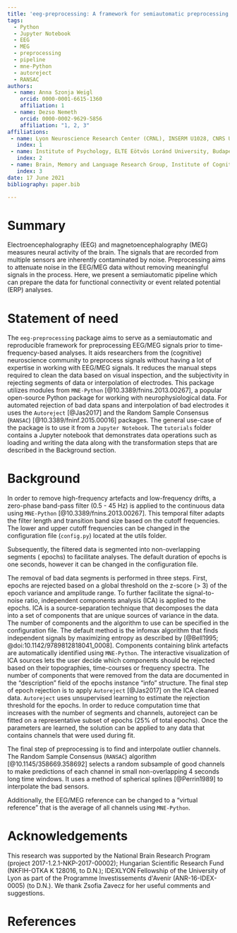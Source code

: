 ```yaml
---
title: 'eeg-preprocessing: A framework for semiautomatic preprocessing of EEG/MEG data'
tags:
  - Python
  - Jupyter Notebook
  - EEG
  - MEG
  - preprocessing
  - pipeline
  - mne-Python
  - autoreject
  - RANSAC
authors:
  - name: Anna Szonja Weigl
    orcid: 0000-0001-6615-1360
    affiliation: 1 
  - name: Dezso Nemeth
    orcid: 0000-0002-9629-5856
    affiliation: "1, 2, 3"
affiliations:
 - name: Lyon Neuroscience Research Center (CRNL), INSERM U1028, CNRS UMR5292, Université de Lyon 1, Université de Lyon, Lyon, France
   index: 1
 - name: Institute of Psychology, ELTE Eötvös Loránd University, Budapest, Hungary
   index: 2
 - name: Brain, Memory and Language Research Group, Institute of Cognitive Neuroscience and Psychology, Research Centre for Natural Sciences, Budapest, Hungary
   index: 3
date: 17 June 2021
bibliography: paper.bib

---
```


# Summary

Electroencephalography (EEG) and magnetoencephalography (MEG) measures neural 
activity of the brain. The signals that are recorded
from multiple sensors are inherently contaminated by noise. Preprocessing aims
to attenuate noise in the EEG/MEG data without removing meaningful signals in the
process. Here, we present a semiautomatic pipeline which can prepare the data 
for functional connectivity or event related potential (ERP) analyses.

# Statement of need

The `eeg-preprocessing` package aims to serve as a semiautomatic and reproducible
framework for preprocessing EEG/MEG signals prior to time-frequency-based analyses.
It aids researchers from the (cognitive) neuroscience community to preprocess
signals without having a lot of expertise in working with EEG/MEG signals.
It reduces the manual steps required to clean the data based on visual
inspection, and the subjectivity in rejecting segments of data or 
interpolation of electrodes. This package
utilizes modules from `MNE-Python` [@10.3389/fnins.2013.00267], a popular open-source
Python package for working with neurophysiological data. For automated
rejection of bad data spans and interpolation of bad electrodes it uses the
`Autoreject` [@Jas2017] and the Random Sample Consensus (`RANSAC`)
[@10.3389/fninf.2015.00016] packages. The general use-case of the package is 
to use it from a `Jupyter Notebook`. The `tutorials` folder contains a Jupyter 
notebook that demonstrates data operations such as loading and writing the data
along with the transformation steps that are described in the Background section.


# Background

In order to remove high-frequency artefacts and low-frequency drifts, a
zero-phase band-pass filter (0.5 - 45 Hz) is applied to the continuous data
using `MNE-Python` [@10.3389/fnins.2013.00267]. This temporal filter adapts the filter 
length and transition band size based on the cutoff frequencies. 
The lower and upper cutoff frequencies can be changed in the configuration 
file (`config.py`) located at the utils folder.

Subsequently, the filtered data is segmented into non-overlapping segments (
epochs) to facilitate analyses. The default duration of epochs is one seconds,
however it can be changed in the configuration file.

The removal of bad data segments is performed in three steps. First, epochs are
rejected based on a global threshold on the z-score (> 3) of the epoch variance
and amplitude range. To further facilitate the signal-to-noise ratio,
independent components analysis (ICA) is applied to the epochs. ICA is a
source-separation technique that decomposes the data into a set of components
that are unique sources of variance in the data. The number of components and
the algorithm to use can be specified in the configuration file. The default
method is the infomax algorithm that finds independent signals by maximizing
entropy as described by [@Bell1995; @doi:10.1142/9789812818041_0008].
Components containing blink artefacts are automatically identified using
`MNE-Python`. The interactive visualization of ICA sources lets the user decide
which components should be rejected based on their topographies, time-courses
or frequency spectra. The number of components that were removed from the data
are documented in the “description” field of the epochs instance “info”
structure. The final step of epoch rejection is to apply `Autoreject` [@Jas2017]
on the ICA cleaned data. `Autoreject` uses unsupervised learning to
estimate the rejection threshold for the epochs. In order to reduce computation
time that increases with the number of segments and channels, autoreject can be
fitted on a representative subset of epochs (25% of total epochs). Once the
parameters are learned, the solution can be applied to any data that contains
channels that were used during fit.

The final step of preprocessing is to find and interpolate outlier channels.
The Random Sample Consensus (`RANSAC`) algorithm [@10.1145/358669.358692]
selects a random subsample of good channels to make predictions of each channel
in small non-overlapping 4 seconds long time windows. It uses a method of
spherical splines [@Perrin1989] to interpolate the bad sensors.

 Additionally, the EEG/MEG reference can be changed to a “virtual reference” that 
 is the average of all channels using `MNE-Python`.

# Acknowledgements

This research was supported by the National Brain Research Program 
(project 2017-1.2.1-NKP-2017-00002); Hungarian Scientific Research Fund 
(NKFIH-OTKA K 128016, to D.N.); IDEXLYON Fellowship of the University of 
Lyon as part of the Programme Investissements d'Avenir (ANR-16-IDEX-0005) 
(to D.N.). We thank Zsofia Zavecz for her useful comments and suggestions. 

# References